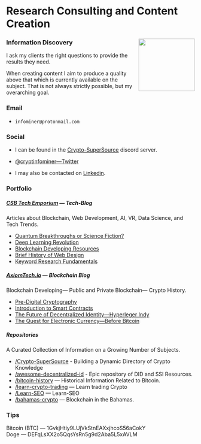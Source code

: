 # Research Consulting and Content Creation
### Information Discovery <img src="https://i.imgur.com/6yj32rq.png" align="right" width="150" height="140">

I ask my clients the right questions to provide the results they need. 

When creating content I aim to produce a quality above that which is currently available on the subject. 
That is not always strictly possible, but my overarching goal.

### Email

* `infominer@protonmail.com`

### Social

* I can be found in the [Crypto-SuperSource](https://discord.gg/ahTuPMY) discord server.

* [@cryptinfominer—Twitter](https://twitter.com/cryptinfominer)

* I may also be contacted on [Linkedin](https://www.linkedin.com/in/infominer/).

### Portfolio

##### [CSB Tech Emporium](https://www.csbtechemporium.com/the-tech-blog/) — Tech-Blog
Articles about Blockchain, Web Development, AI, VR, Data Science, and Tech Trends.
  * [Quantum Breakthroughs or Science Fiction?](https://www.csbtechemporium.com/quantum-revolution-or-scifi/)
  * [Deep Learning Revolution](https://www.csbtechemporium.com/deep-learning-revolution/)
  * [Blockchain Developing Resources](https://www.csbtechemporium.com/become-a-blockchain-developer/)
  * [Brief History of Web Design](https://www.csbtechemporium.com/web-design-history/)
  * [Keyword Research Fundamentals](https://www.csbtechemporium.com/keyword-research-fundamentals/)

##### [AxiomTech.io](https://www.axiomtech.io/blog/) — Blockchain Blog
Blockchain Developing— Public and Private Blockchain— Crypto History.
  * [Pre-Digital Cryptography](https://www.axiomtech.io/blog-feed/2018/9/24/pre-digital-cryptography-a-history)
  * [Introduction to Smart Contracts](https://www.axiomtech.io/blog-feed/2018/10/9/smart-contracts-uses-cases-dapps-icos)
  * [The Future of Decentralized Identity—Hyperleger Indy](https://www.axiomtech.io/blog-feed/hyperledger-indy-decentralized-identity)
  * [The Quest for Electronic Currency—Before Bitcoin](https://www.axiomtech.io/blog-feed/electronic-currency-before-bitcoin)

##### Repositories
A Curated Collection of Information on a Growing Number of Subjects.
* [/Crypto-SuperSource](https://github.com/infominer33/Crypto-SuperSource) - Building a Dynamic Directory of Crypto Knowledge
* [/awesome-decentralized-id](https://github.com/infominer33/awesome-decentralized-id) - Epic repository of DID and SSI Resources.
* [/bitcoin-history](https://github.com/infominer33/bitcoin-history) — Historical Information Related to Bitcoin.
* [/learn-crypto-trading](https://github.com/infominer33/learn-crypto-trading) — Learn trading Crypto 
* [/Learn-SEO](https://github.com/infominer33/Learn-SEO) — Learn-SEO
* [/bahamas-crypto](https://github.com/infominer33/bahamas-crypto) — Blockchain in the Bahamas.

### Tips

Bitcoin (BTC) — 1GvkjHtiy9LUjVkStnEAXxjhcoS56aCokY\
Doge — DEFqLsXX2o5QqsYsRn5g9d2Aba5L5xAVLM
